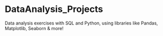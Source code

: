 # DataAnalysis_Projects
Data analysis exercises with SQL and Python, using libraries like Pandas, Matplotlib, Seaborn &amp; more! 
